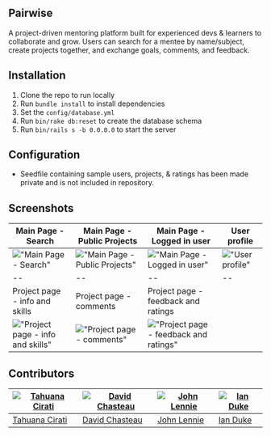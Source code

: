 ## Pairwise
A project-driven mentoring platform built for experienced devs & learners to collaborate and grow. Users can search for a mentee by name/subject, create projects together, and exchange goals, comments, and feedback.


## Installation
1. Clone the repo to run locally
2. Run `bundle install` to install dependencies
3. Set the `config/database.yml`
4. Run `bin/rake db:reset` to create the database schema
4. Run `bin/rails s -b 0.0.0.0` to start the server

## Configuration
- Seedfile containing sample users, projects, & ratings has been made private and is not included in repository.

## Screenshots
Main Page - Search | Main Page - Public Projects | Main Page - Logged in user | User profile
--|--|--|--
!["Main Page - Search"](https://raw.githubusercontent.com/1andee/pairwise/master/docs/01.main_page_search.png) | !["Main Page - Public Projects"](https://raw.githubusercontent.com/1andee/pairwise/master/docs/02.main_page_projects.png) | !["Main Page - Logged in user"](https://raw.githubusercontent.com/1andee/pairwise/master/docs/03.main_page_logged_in.png) | !["User profile"](https://raw.githubusercontent.com/1andee/pairwise/master/docs/04.user_profile.png)
--|--|--|--
Project page - info and skills | Project page - comments | Project page - feedback and ratings |  
!["Project page - info and skills"](https://raw.githubusercontent.com/1andee/pairwise/master/docs/05.project_info_skills.png) | !["Project page - comments"](https://raw.githubusercontent.com/1andee/pairwise/master/docs/06.project_comments.png) | !["Project page - feedback and ratings"](https://raw.githubusercontent.com/1andee/pairwise/master/docs/07.project_feedback.png) |  

## Contributors

[![Tahuana Cirati](https://avatars1.githubusercontent.com/u/26929216?v=4&s=400)](https://github.com/tahuana) | [![David Chasteau](https://avatars2.githubusercontent.com/u/7122254?v=4&s=400)](https://github.com/Chasteau) | [![John Lennie](https://avatars2.githubusercontent.com/u/25914398?v=4&s=400)](https://github.com/john-lennie) | [![Ian Duke](https://avatars2.githubusercontent.com/u/16829276?v=3&s=400)](https://github.com/1andee)
---|---|---|---
[Tahuana Cirati](https://github.com/tahuana) | [David Chasteau](https://github.com/Chasteau) | [John Lennie](https://github.com/john-lennie) | [Ian Duke](https://github.com/1andee)
